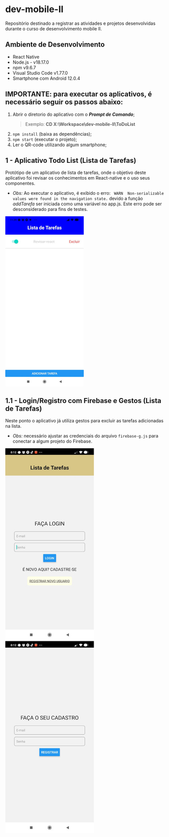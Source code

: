 # dev-mobile-II
 Repositório destinado a registrar as atividades e projetos desenvolvidas durante o curso de desenvolvimento mobile II.

 ## Ambiente de Desenvolvimento 
 - React Native
 - Node.js - v18.17.0
 - npm v9.6.7
 - Visual Studio Code v1.77.0
 - Smartphone com Android 12.0.4

## **IMPORTANTE:** para executar os aplicativos, é necessário seguir os passos abaixo:
1. Abrir o diretorio do aplicativo com o _**Prompt de Comando**_;
    > Exemplo: **CD X:\Workspace\dev-mobile-II\ToDoList**
1. `` npm install `` (baixa as dependências);
2. `` npm start `` (executar o projeto);
3. Ler o QR-code utilizando algum smartphone; 

 ## 1 - Aplicativo Todo List (Lista de Tarefas)
 Protótipo de um aplicativo de lista de tarefas, onde o objetivo deste aplicativo foi revisar os conhecimentos em React-native e o uso seus componentes.

 - *Obs:* Ao executar o aplicativo, é exibido o erro: ```  WARN  Non-serializable values were found in the navigation state. ``` devido a função *addTarefa* ser iniciada como uma variável no app.js. Este erro pode ser desconsiderado para fins de testes.

![](/ToDoList/assets/print_app/1.0/ToDoList-280.jpeg)

 ## 1.1 - Login/Registro com Firebase e Gestos (Lista de Tarefas)
 Neste ponto o aplicativo já utiliza gestos para excluir as tarefas adicionadas na lista.

- *Obs:* necessário ajustar as credenciais do arquivo ```firebase-g.js``` para conectar a algum projeto do Firebase.

![](/TodoList/assets/print_app/v1.1/login-280.jpeg) ![](/TodoList/assets/print_app/v1.1/cadastro-280.jpeg)
